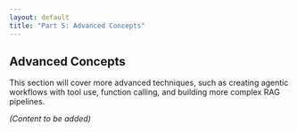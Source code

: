 ```yaml
---
layout: default
title: "Part 5: Advanced Concepts"
---
```


## Advanced Concepts

This section will cover more advanced techniques, such as creating agentic workflows with tool use, function calling, and building more complex RAG pipelines.

_(Content to be added)_
